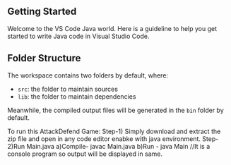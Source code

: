 ## Getting Started

Welcome to the VS Code Java world. Here is a guideline to help you get started to write Java code in Visual Studio Code.

## Folder Structure

The workspace contains two folders by default, where:

- `src`: the folder to maintain sources
- `lib`: the folder to maintain dependencies

Meanwhile, the compiled output files will be generated in the `bin` folder by default.

To run this AttackDefend Game:
Step-1) Simply download and extract the zip file and open in any code editor enabke with java environment.
Step-2)Run Main.java 
      a)Compile- javac Main.java
      b)Run - java Main
//It is a console program so output will be displayed in same.
